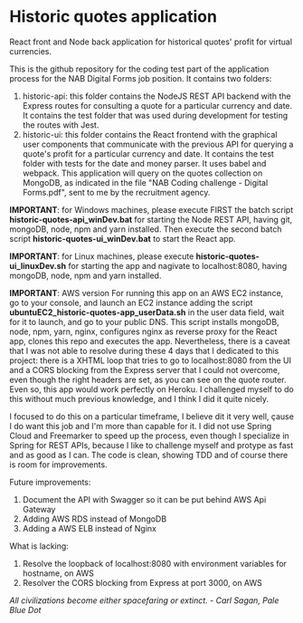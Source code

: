 # Historic quotes application
React front and Node back application for historical quotes' profit for virtual currencies.

This is the github repository for the coding test part of the application process for the NAB Digital Forms job position. It contains two folders:
1. historic-api: this folder contains the NodeJS REST API backend with the Express routes for consulting a quote for a particular currency
   and date. It contains the test folder that was used during development for testing the routes with Jest.
2. historic-ui: this folder contains the React frontend with the graphical user components that communicate with the previous API for
   querying a quote's profit for a particular currency and date. It contains the test folder with tests for the date and money parser.
   It uses babel and webpack.
This application will query on the quotes collection on MongoDB, as indicated in the file "NAB Coding challenge - Digital Forms.pdf", sent to me by the recruitment agency.

**IMPORTANT**: for Windows machines, please execute FIRST the batch script **historic-quotes-api_winDev.bat** for starting the Node REST API, having git, mongoDB, node, npm and yarn installed. Then execute the second batch script **historic-quotes-ui_winDev.bat** to start the React app.

**IMPORTANT**: for Linux machines, please execute **historic-quotes-ui_linuxDev.sh** for starting the app and nagivate to localhost:8080, having mongoDB, node, npm and yarn installed.

**IMPORTANT**: AWS version
For running this app on an AWS EC2 instance, go to your console, and launch an EC2 instance adding the script **ubuntuEC2_historic-quotes-app_userData.sh** in the user data field, wait for it to launch, and go to your public DNS.
This script installs mongoDB, node, npm, yarn, nginx, configures nginx as reverse proxy for the React app, clones this repo and executes the app. Nevertheless, there is a caveat that I was not able to resolve during these 4 days that I dedicated to this project: there is a XHTML loop that tries to go to localhost:8080 from the UI and a CORS blocking from the Express server that I could not overcome, even though the right headers are set, as you can see on the quote router. Even so, this app would work perfectly on Heroku. I challenged myself to do this without much previous knowledge, and I think I did it quite nicely.

I focused to do this on a particular timeframe, I believe dit it very well, çause I do want this job and I'm more than capable for it. I did not use Spring Cloud and Freemarker to speed up the process, even though I specialize in Spring for REST APIs, because I like to challenge myself and protype as fast and as good as I can. The code is clean, showing TDD and of course there is room for improvements.

Future improvements:
1. Document the API with Swagger so it can be put behind AWS Api Gateway
2. Adding AWS RDS instead of MongoDB
3. Adding a AWS ELB instead of Nginx

What is lacking:
1. Resolve the loopback of localhost:8080 with environment variables for hostname, on AWS
2. Resolver the CORS blocking from Express at port 3000, on AWS







*All civilizations become either spacefaring or extinct. - Carl Sagan, Pale Blue Dot*
